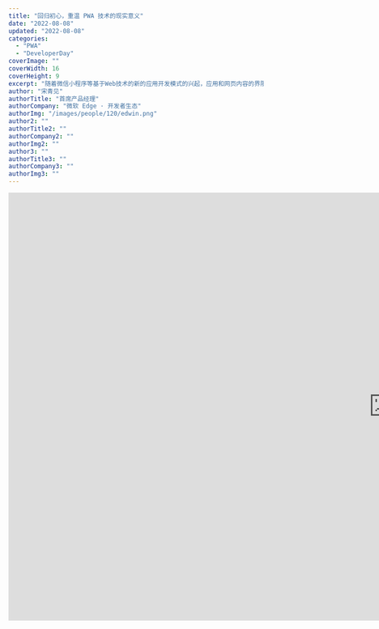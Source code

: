 ```yaml
---
title: "回归初心，重温 PWA 技术的现实意义"
date: "2022-08-08"
updated: "2022-08-08"
categories: 
  - "PWA"
  - "DeveloperDay"
coverImage: ""
coverWidth: 16
coverHeight: 9
excerpt: "随着微信小程序等基于Web技术的新的应用开发模式的兴起，应用和网页内容的界限不断被打破，用户社交分享或者扫描二维码来获取网页内容，已经升级为“内容+交互能力”的“小程序”。应用不再是一个个必须回到桌面再进入的图标，而是卡片、浮窗等更有利于内容的触达和分享的新的方式。此时重温PWA-渐进式Web应用，就特别能够理解Web技术不断发展，网页具备应用的能力已在眼前，对前端技术开发者而言，用统一的标准化的Web技术，实现网站到应用的自然转变，实现网站“内容即应用”并在多端之间“自由分享和运行”，已经垂手可得！"
author: "宋青见"
authorTitle: "首席产品经理"
authorCompany: "微软 Edge · 开发者生态"
authorImg: "/images/people/120/edwin.png"
author2: ""
authorTitle2: ""
authorCompany2: ""
authorImg2: ""
author3: ""
authorTitle3: ""
authorCompany3: ""
authorImg3: ""
---
```


<div class="bili">
  <iframe
    width="1504"
    height="846"
    src="https://player.bilibili.com/player.html?cid=798204919&amp;aid=514337530&amp;page=1&amp;as_wide=1&amp;high_quality=1&amp;danmaku=0"
    scrolling="no"
    border="0"
    frameborder="no"
    framespacing="0"
    allowfullscreen="true"
  />
  <div class="pdf">
    <a
      href="https://www.bilibili.com/video/BV1ug411k7jR"
      title="开幕致辞 - 张琦"
    >
      <svg xmlns="http://www.w3.org/2000/svg" viewBox="0 0 512 512"
        ><path
          d="M488.6 104.1C505.3 122.2 513 143.8 511.9 169.8V372.2C511.5 398.6 502.7 420.3 485.4 437.3C468.2 454.3 446.3 463.2 419.9 464H92.02C65.57 463.2 43.81 454.2 26.74 436.8C9.682 419.4 .7667 396.5 0 368.2V169.8C.7667 143.8 9.682 122.2 26.74 104.1C43.81 87.75 65.57 78.77 92.02 78H121.4L96.05 52.19C90.3 46.46 87.42 39.19 87.42 30.4C87.42 21.6 90.3 14.34 96.05 8.603C101.8 2.868 109.1 0 117.9 0C126.7 0 134 2.868 139.8 8.603L213.1 78H301.1L375.6 8.603C381.7 2.868 389.2 0 398 0C406.8 0 414.1 2.868 419.9 8.603C425.6 14.34 428.5 21.6 428.5 30.4C428.5 39.19 425.6 46.46 419.9 52.19L394.6 78L423.9 78C450.3 78.77 471.9 87.75 488.6 104.1H488.6zM449.8 173.8C449.4 164.2 446.1 156.4 439.1 150.3C433.9 144.2 425.1 140.9 416.4 140.5H96.05C86.46 140.9 78.6 144.2 72.47 150.3C66.33 156.4 63.07 164.2 62.69 173.8V368.2C62.69 377.4 65.95 385.2 72.47 391.7C78.99 398.2 86.85 401.5 96.05 401.5H416.4C425.6 401.5 433.4 398.2 439.7 391.7C446 385.2 449.4 377.4 449.8 368.2L449.8 173.8zM185.5 216.5C191.8 222.8 195.2 230.6 195.6 239.7V273C195.2 282.2 191.9 289.9 185.8 296.2C179.6 302.5 171.8 305.7 162.2 305.7C152.6 305.7 144.7 302.5 138.6 296.2C132.5 289.9 129.2 282.2 128.8 273V239.7C129.2 230.6 132.6 222.8 138.9 216.5C145.2 210.2 152.1 206.9 162.2 206.5C171.4 206.9 179.2 210.2 185.5 216.5H185.5zM377 216.5C383.3 222.8 386.7 230.6 387.1 239.7V273C386.7 282.2 383.4 289.9 377.3 296.2C371.2 302.5 363.3 305.7 353.7 305.7C344.1 305.7 336.3 302.5 330.1 296.2C323.1 289.9 320.7 282.2 320.4 273V239.7C320.7 230.6 324.1 222.8 330.4 216.5C336.7 210.2 344.5 206.9 353.7 206.5C362.9 206.9 370.7 210.2 377 216.5H377z"
        /></svg
      >
    </a>
    <a href="https://youtu.be/gfzYAe24Lpo" title="开幕致辞 - 张琦">
      <svg xmlns="http://www.w3.org/2000/svg" viewBox="0 0 576 512"
        ><path
          d="M549.655 124.083c-6.281-23.65-24.787-42.276-48.284-48.597C458.781 64 288 64 288 64S117.22 64 74.629 75.486c-23.497 6.322-42.003 24.947-48.284 48.597-11.412 42.867-11.412 132.305-11.412 132.305s0 89.438 11.412 132.305c6.281 23.65 24.787 41.5 48.284 47.821C117.22 448 288 448 288 448s170.78 0 213.371-11.486c23.497-6.321 42.003-24.171 48.284-47.821 11.412-42.867 11.412-132.305 11.412-132.305s0-89.438-11.412-132.305zm-317.51 213.508V175.185l142.739 81.205-142.739 81.201z"
        /></svg
      >
    </a>
    <a href="https://pan.baidu.com/s/1E0CRe7C6RZx0G8YMcxh26A?pwd=ipwa">
      <svg xmlns="http://www.w3.org/2000/svg" viewBox="0 0 640 512"
        ><path
          d="M144 480C64.47 480 0 415.5 0 336C0 273.2 40.17 219.8 96.2 200.1C96.07 197.4 96 194.7 96 192C96 103.6 167.6 32 256 32C315.3 32 367 64.25 394.7 112.2C409.9 101.1 428.3 96 448 96C501 96 544 138.1 544 192C544 204.2 541.7 215.8 537.6 226.6C596 238.4 640 290.1 640 352C640 422.7 582.7 480 512 480H144zM303 392.1C312.4 402.3 327.6 402.3 336.1 392.1L416.1 312.1C426.3 303.6 426.3 288.4 416.1 279C407.6 269.7 392.4 269.7 383 279L344 318.1V184C344 170.7 333.3 160 320 160C306.7 160 296 170.7 296 184V318.1L256.1 279C247.6 269.7 232.4 269.7 223 279C213.7 288.4 213.7 303.6 223 312.1L303 392.1z"
        /></svg
      >
      PDF
    </a>
  </div>
</div>

互联网诞生于自由平等的共享和创建内容的初衷，网页和论坛是曾经梦想开始的地方，移动互联网的发展创建了新的基于应用的方式来获取内容，越来越让人感到一个一个的平行世界，而成为信息的孤岛，从而让人非常怀念当年看似简陋但是便于分享和传播的网页时代。

随着微信小程序等基于Web技术的新的应用开发模式的兴起，应用和网页内容的界限不断被打破，用户社交分享或者扫描二维码来获取网页内容，已经升级为“内容+交互能力”的“小程序”。应用不再是一个个必须回到桌面再进入的图标，而是卡片、浮窗等更有利于内容的触达和分享的新的方式。此时重温PWA-渐进式Web应用，就特别能够理解Web技术不断发展，网页具备应用的能力已在眼前，对前端技术开发者而言，用统一的标准化的Web技术，实现网站到应用的自然转变，实现网站“内容即应用”并在多端之间“自由分享和运行”，已经垂手可得！

PWA 的想法是由 Google 工程师 Alex Russell 在2015 年提出的, Alex于2021年加入微软Edge团队。基于 Chromium内核的新版微软Edge浏览器于2020年1月15日发布，对整个前端技术的发展意义深远, Web技术的底层框架趋于统一，有利于桌面和移动端原本两个独立的生态走向协同和融合。本次演讲将为大家介绍 PWA技术的最新进展，并通过 Windows + Edge 深度融合，使网页具备 OS 原生应用的能力, 从而降低应用开发的成本，回归内容为本质的初心。

正所谓，跨端离不开现代化的 Windows 桌面，现代化的 Windows 桌面全力支持跨端的 PWA！

<div class="det">
  宋青见，从业 20
  余年，历经软件开发到产品经理，前端应用到云计算之间的风云变幻。曾在英特尔工作了
  14 年，主要从事与性能优化、GPU 驱动程序和 Chromium
  内核优化相关的软件开发和团队管理。之后，受 Chromium
  新架构/创新的启发，有一段短暂的 H5 WebOS 创业经历，2016
  年加入微软云计算团队，在 Azure RDS for MySQL 和区块链 PaaS
  服务上工作了4年多，作为 Chormium 忠粉，在微软 Edge 浏览器全面采用 Chromium
  内核后，加入 Edge PWA 团队，为构建 WebOS 的梦想再出发！
</div>
